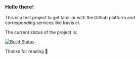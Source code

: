 ### Hello there!
This is a test project to get familiar with the Github platform and corresponding services like travis ci.

The current status of the project is:

[![Build Status](https://travis-ci.org/Miguellissimo/Spoon-Knife.svg?branch=master)](https://travis-ci.org/Miguellissimo/Spoon-Knife)

Thanks for reading :sparkling_heart:
